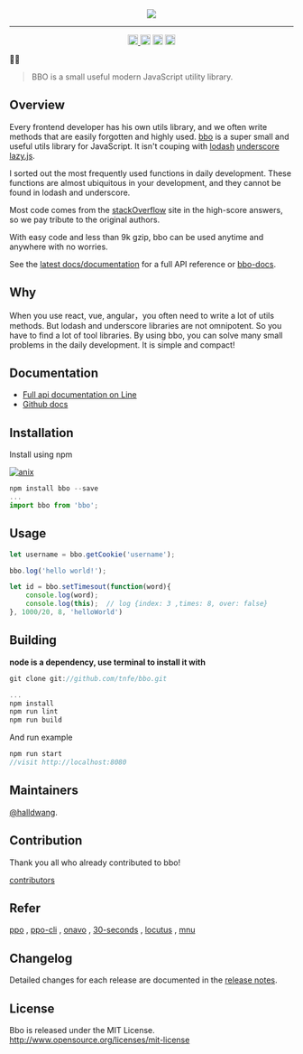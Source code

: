 <div align="center"><img src="https://raw.githubusercontent.com/Tnfe/bbo/master/docs/bbo.png"/></div>

---

<div align="center">
  <a href='https://www.npmjs.com/package/bbo'>
    <img src='https://img.shields.io/npm/v/bbo.svg' alt='npm version' height='18'>
  </a>

  <img src='https://img.shields.io/bundlephobia/minzip/bbo.svg?label=gzip%20size' alt='gzip size' height='18'>

  <img src='https://img.shields.io/npm/dm/bbo.svg?label=npm%20downloads' alt='monthly npm installs' height='18'>

  <img src='https://img.shields.io/badge/license-MIT-blue.svg' alt='license' height='18'>
</div>

🐝🐜

> BBO is a small useful modern JavaScript utility library.

## Overview

Every frontend developer has his own utils library, and we often write methods that are easily forgotten and highly used. [bbo](https://github.com/tnfe/bbo.git) is a super small and useful utils library for JavaScript. It isn't couping with [lodash](https://github.com/lodash/lodash) [underscore](https://github.com/jashkenas/underscore) [lazy.js](https://github.com/dtao/lazy.js).

I sorted out the most frequently used functions in daily development. These functions are almost ubiquitous in your development, and they cannot be found in lodash and underscore.

Most code comes from the [stackOverflow](https://stackoverflow.com/) site in the high-score answers, so we pay tribute to the original authors.

With easy code and less than 9k gzip, bbo can be used anytime and anywhere with no worries.

See the [latest docs/documentation](https://github.ahthw.com/bbo/) for a full API reference or [bbo-docs](https://github.com/halldwang/bbo-docs.git).

## Why

When you use react, vue, angular，you often need to write a lot of utils methods. But lodash and underscore libraries are not omnipotent. So you have to find a lot of tool libraries. By using bbo, you can solve many small problems in the daily development. It is simple and compact!

## Documentation

- [Full api documentation on Line ](https://github.ahthw.com/bbo)
- [Github docs](https://github.com/halldwang/bbo-docs.git)

## Installation

Install using npm

[![anix](https://nodei.co/npm/bbo.png)](https://npmjs.org/package/bbo)

```JavaScript
npm install bbo --save
...
import bbo from 'bbo';
```

## Usage

```JavaScript
let username = bbo.getCookie('username');

bbo.log('hello world!');

let id = bbo.setTimesout(function(word){
    console.log(word);
    console.log(this);  // log {index: 3 ,times: 8, over: false}
}, 1000/20, 8, 'helloWorld')
```

## Building

**node is a dependency, use terminal to install it with**

```JavaScript
git clone git://github.com/tnfe/bbo.git

...
npm install
npm run lint
npm run build
```

And run example

```JavaScript
npm run start
//visit http://localhost:8080
```

## Maintainers

[@halldwang](https://github.com/halldwang).

## Contribution

Thank you all who already contributed to bbo!

[contributors](https://github.com/tnfe/bbo/graphs/contributors)

## Refer

[ppo](https://github.com/a-jie/ppo) , [ppo-cli](https://github.com/halldwang/ppo-cli) , [onavo](https://github.com/halldwang/onavo/tree/master) , [30-seconds](https://github.com/30-seconds) , [locutus](https://locutus.io/) , [mnu](https://github.com/ihtml5/mnu.git)

## Changelog

Detailed changes for each release are documented in the [release notes](https://github.com/tnfe/bbo/releases).

## License

Bbo is released under the MIT License. http://www.opensource.org/licenses/mit-license
